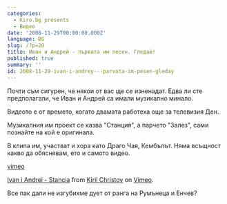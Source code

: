 ```yaml
---
categories:
  - Kiro.bg presents
  - Видео
date: '2008-11-29T00:00:00.000Z'
language: BG
slug: /?p=20
title: Иван и Андрей - първата им песен. Гледай!
published: true
summary: ''
id: 2008-11-29-ivan-i-andrey---parvata-im-pesen-gleday
---
```


Почти съм сигурен, че някои от вас ще се изненадат. Едва ли сте предполагали, че Иван и Андрей са имали музикално минало.

Видеото е от времето, когато двамата работеха още за телевизия Ден.

Музикалния им проект се казва "Станция", а парчето "Залез", сами познайте на кой е оригинала.

В клипа им, участват и хора като Драго Чая, Кембълът. Няма всъщност какво да обяснявам, ето и самото видео.

[vimeo](https://vimeo.com/2370789)<script src="https://player.vimeo.com/api/player.js"></script>

[Ivan i Andrei - Stancia](http://vimeo.com/2370789) from [Kiril Christov](http://vimeo.com/user911927) on [Vimeo](http://vimeo.com).

Все пак дали не изгубихме дует от ранга на Румънеца и Енчев?
